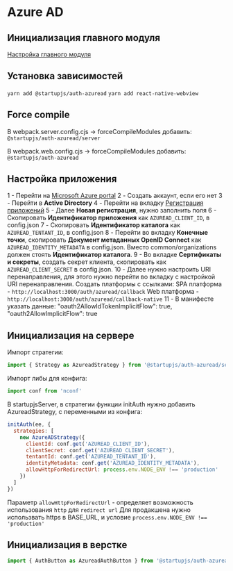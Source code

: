 # Azure AD

## Инициализация главного модуля
[Настройка главного модуля](/docs/auth/main)

## Установка зависимостей
`yarn add @startupjs/auth-azuread`
`yarn add react-native-webview`

## Force compile
В webpack.server.config.cjs -> forceCompileModules добавить:
`@startupjs/auth-azuread/server`

В webpack.web.config.cjs -> forceCompileModules добавить:
`@startupjs/auth-azuread`

## Настройка приложения
1 - Перейти на [Microsoft Azure portal](https://portal.azure.com/)
2 - Создать аккаунт, если его нет
3 - Перейти в **Active Directory**
4 - Перейти на вкладку [Регистрация приложений](https://portal.azure.com/?l=en.en-us#blade/Microsoft_AAD_IAM/ActiveDirectoryMenuBlade/RegisteredApps)
5 - Далее **Новая регистрация**, нужно заполнить поля
6 - Скопировать **Идентификатор приложения** как `AZUREAD_CLIENT_ID`, в config.json
7 - Скопировать **Идентификатор каталога** как `AZUREAD_TENTANT_ID`, в config.json
8 - Перейти во вкладку **Конечные точки**, скопировать **Документ метаданных OpenID Connect** как `AZUREAD_IDENTITY_METADATA` в config.json. Вместо common/organizations должен стоять **Идентификатор каталога**.
9 - Во вкладке **Сертификаты и секреты**, создать секрет клиента, скопировать как `AZUREAD_CLIENT_SECRET` в config.json.
10 - Далее нужно настроить URI перенаправления, для этого нужно перейти во вкладку с настройкой URI перенаправления. Создать платформы с ссылками:
SPA платформа - `http://localhost:3000/auth/azuread/callback`
Web платформа - `http://localhost:3000/auth/azuread/callback-native`
11 - В манифесте указать данные:
  "oauth2AllowIdTokenImplicitFlow": true,
  "oauth2AllowImplicitFlow": true

## Инициализация на сервере
Импорт стратегии:
```js
import { Strategy as AzureadStrategy } from '@startupjs/auth-azuread/server'
```

Импорт либы для конфига:
```js
import conf from 'nconf'
````

В startupjsServer, в стратегии функции initAuth нужно добавить AzureadStrategy, с переменными из конфига:
```js
initAuth(ee, {
  strategies: [
    new AzureADStrategy({
      clientId: conf.get('AZUREAD_CLIENT_ID'),
      clientSecret: conf.get('AZUREAD_CLIENT_SECRET'),
      tentantId: conf.get('AZUREAD_TENTANT_ID'),
      identityMetadata: conf.get('AZUREAD_IDENTITY_METADATA'),
      allowHttpForRedirectUrl: process.env.NODE_ENV !== 'production'
    })
  ]
})
```
Параметр `allowHttpForRedirectUrl` - определяет возможность использования `http` для `redirect url`
Для продакшена нужно использвать https в BASE_URL, и условие `process.env.NODE_ENV !== 'production'`

## Инициализация в верстке
```js
import { AuthButton as AzureadAuthButton } from '@startupjs/auth-azuread/client'
```

